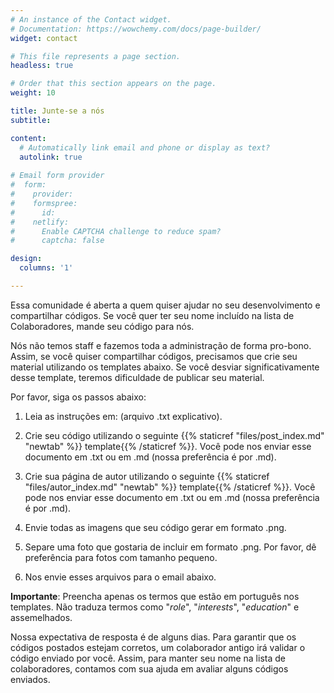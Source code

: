 ```yaml
---
# An instance of the Contact widget.
# Documentation: https://wowchemy.com/docs/page-builder/
widget: contact

# This file represents a page section.
headless: true

# Order that this section appears on the page.
weight: 10

title: Junte-se a nós
subtitle:

content:
  # Automatically link email and phone or display as text?
  autolink: true
  
# Email form provider
#  form:
#    provider: 
#    formspree:
#      id:
#    netlify:
#      Enable CAPTCHA challenge to reduce spam?
#      captcha: false

design:
  columns: '1'

---
```


Essa comunidade é aberta a quem quiser ajudar no seu desenvolvimento e compartilhar códigos. Se você quer ter seu nome incluído na lista de Colaboradores, mande seu código para nós.

Nós não temos staff e fazemos toda a administração de forma pro-bono. Assim, se você quiser compartilhar códigos, precisamos que crie seu material utilizando os templates abaixo. Se você desviar significativamente desse template, teremos dificuldade de publicar seu material. 

Por favor, siga os passos abaixo:

1) Leia as instruções em: (arquivo .txt explicativo).

2) Crie seu código utilizando o seguinte {{% staticref "files/post_index.md" "newtab" %}} template{{% /staticref %}}. Você pode nos enviar esse documento em .txt ou em .md (nossa preferência é por .md).

3) Crie sua página de autor utilizando o seguinte {{% staticref "files/autor_index.md" "newtab" %}} template{{% /staticref %}}. Você pode nos enviar esse documento em .txt ou em .md (nossa preferência é por .md).

4) Envie todas as imagens que seu código gerar em formato .png.

5) Separe uma foto que gostaria de incluir em formato .png. Por favor, dê preferência para fotos com tamanho pequeno.

6) Nos envie esses arquivos para o email abaixo.

**Importante**: Preencha apenas os termos que estão em português nos templates. Não traduza termos como "*role*", "*interests*", "*education*" e assemelhados.

Nossa expectativa de resposta é de alguns dias. Para garantir que os códigos postados estejam corretos, um colaborador antigo irá validar o código enviado por você. Assim, para manter seu nome na lista de colaboradores, contamos com sua ajuda em avaliar alguns códigos enviados.




